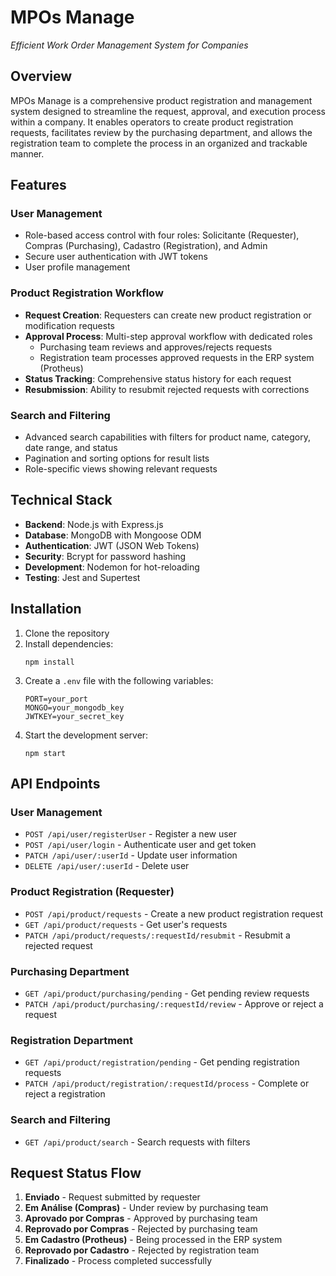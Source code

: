 # MPOs Manage

_Efficient Work Order Management System for Companies_

## Overview

MPOs Manage is a comprehensive product registration and management system designed to streamline the request, approval, and execution process within a company. It enables operators to create product registration requests, facilitates review by the purchasing department, and allows the registration team to complete the process in an organized and trackable manner.

## Features

### User Management
- Role-based access control with four roles: Solicitante (Requester), Compras (Purchasing), Cadastro (Registration), and Admin
- Secure user authentication with JWT tokens
- User profile management

### Product Registration Workflow
- **Request Creation**: Requesters can create new product registration or modification requests
- **Approval Process**: Multi-step approval workflow with dedicated roles
  - Purchasing team reviews and approves/rejects requests
  - Registration team processes approved requests in the ERP system (Protheus)
- **Status Tracking**: Comprehensive status history for each request
- **Resubmission**: Ability to resubmit rejected requests with corrections

### Search and Filtering
- Advanced search capabilities with filters for product name, category, date range, and status
- Pagination and sorting options for result lists
- Role-specific views showing relevant requests

## Technical Stack

- **Backend**: Node.js with Express.js
- **Database**: MongoDB with Mongoose ODM
- **Authentication**: JWT (JSON Web Tokens)
- **Security**: Bcrypt for password hashing
- **Development**: Nodemon for hot-reloading
- **Testing**: Jest and Supertest

## Installation

1. Clone the repository
2. Install dependencies:
   ```
   npm install
   ```
3. Create a `.env` file with the following variables:
   ```
   PORT=your_port
   MONGO=your_mongodb_key
   JWTKEY=your_secret_key
   ```
4. Start the development server:
   ```
   npm start
   ```

## API Endpoints

### User Management
- `POST /api/user/registerUser` - Register a new user
- `POST /api/user/login` - Authenticate user and get token
- `PATCH /api/user/:userId` - Update user information
- `DELETE /api/user/:userId` - Delete user

### Product Registration (Requester)
- `POST /api/product/requests` - Create a new product registration request
- `GET /api/product/requests` - Get user's requests
- `PATCH /api/product/requests/:requestId/resubmit` - Resubmit a rejected request

### Purchasing Department
- `GET /api/product/purchasing/pending` - Get pending review requests
- `PATCH /api/product/purchasing/:requestId/review` - Approve or reject a request

### Registration Department
- `GET /api/product/registration/pending` - Get pending registration requests
- `PATCH /api/product/registration/:requestId/process` - Complete or reject a registration

### Search and Filtering
- `GET /api/product/search` - Search requests with filters

## Request Status Flow

1. **Enviado** - Request submitted by requester
2. **Em Análise (Compras)** - Under review by purchasing team
3. **Aprovado por Compras** - Approved by purchasing team
4. **Reprovado por Compras** - Rejected by purchasing team
5. **Em Cadastro (Protheus)** - Being processed in the ERP system
6. **Reprovado por Cadastro** - Rejected by registration team
7. **Finalizado** - Process completed successfully
